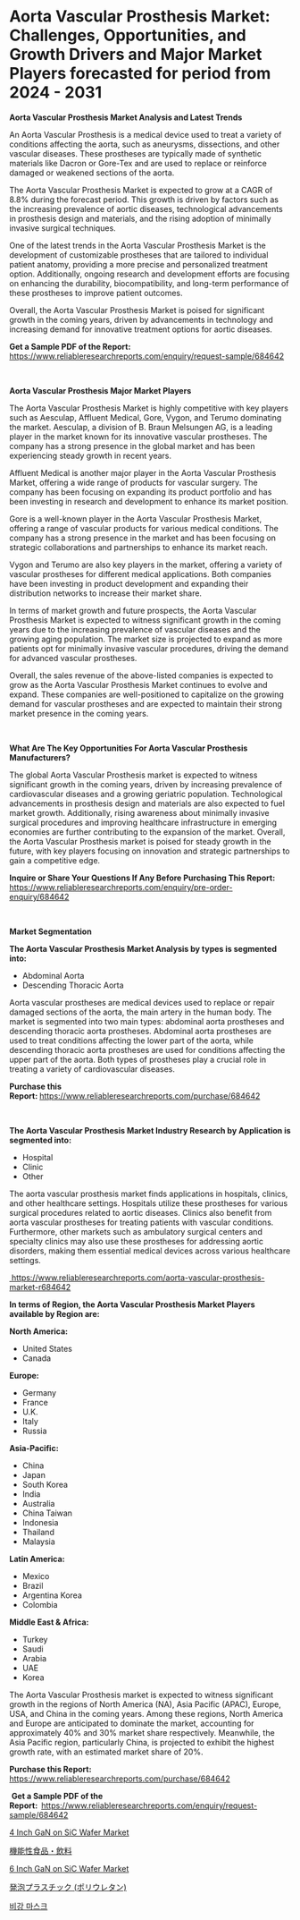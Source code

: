 <p><h1>Aorta Vascular Prosthesis Market: Challenges, Opportunities, and Growth Drivers and Major Market Players forecasted for period from 2024 - 2031</h1></p><p><strong>Aorta Vascular Prosthesis Market Analysis and Latest Trends</strong></p>
<p><p>An Aorta Vascular Prosthesis is a medical device used to treat a variety of conditions affecting the aorta, such as aneurysms, dissections, and other vascular diseases. These prostheses are typically made of synthetic materials like Dacron or Gore-Tex and are used to replace or reinforce damaged or weakened sections of the aorta.</p><p>The Aorta Vascular Prosthesis Market is expected to grow at a CAGR of 8.8% during the forecast period. This growth is driven by factors such as the increasing prevalence of aortic diseases, technological advancements in prosthesis design and materials, and the rising adoption of minimally invasive surgical techniques.</p><p>One of the latest trends in the Aorta Vascular Prosthesis Market is the development of customizable prostheses that are tailored to individual patient anatomy, providing a more precise and personalized treatment option. Additionally, ongoing research and development efforts are focusing on enhancing the durability, biocompatibility, and long-term performance of these prostheses to improve patient outcomes.</p><p>Overall, the Aorta Vascular Prosthesis Market is poised for significant growth in the coming years, driven by advancements in technology and increasing demand for innovative treatment options for aortic diseases.</p></p>
<p><strong>Get a Sample PDF of the Report:&nbsp;</strong> <a href="https://www.reliableresearchreports.com/enquiry/request-sample/684642">https://www.reliableresearchreports.com/enquiry/request-sample/684642</a></p>
<p>&nbsp;</p>
<p><strong>Aorta Vascular Prosthesis Major Market Players</strong></p>
<p><p>The Aorta Vascular Prosthesis Market is highly competitive with key players such as Aesculap, Affluent Medical, Gore, Vygon, and Terumo dominating the market. Aesculap, a division of B. Braun Melsungen AG, is a leading player in the market known for its innovative vascular prostheses. The company has a strong presence in the global market and has been experiencing steady growth in recent years. </p><p>Affluent Medical is another major player in the Aorta Vascular Prosthesis Market, offering a wide range of products for vascular surgery. The company has been focusing on expanding its product portfolio and has been investing in research and development to enhance its market position.</p><p>Gore is a well-known player in the Aorta Vascular Prosthesis Market, offering a range of vascular products for various medical conditions. The company has a strong presence in the market and has been focusing on strategic collaborations and partnerships to enhance its market reach.</p><p>Vygon and Terumo are also key players in the market, offering a variety of vascular prostheses for different medical applications. Both companies have been investing in product development and expanding their distribution networks to increase their market share.</p><p>In terms of market growth and future prospects, the Aorta Vascular Prosthesis Market is expected to witness significant growth in the coming years due to the increasing prevalence of vascular diseases and the growing aging population. The market size is projected to expand as more patients opt for minimally invasive vascular procedures, driving the demand for advanced vascular prostheses.</p><p>Overall, the sales revenue of the above-listed companies is expected to grow as the Aorta Vascular Prosthesis Market continues to evolve and expand. These companies are well-positioned to capitalize on the growing demand for vascular prostheses and are expected to maintain their strong market presence in the coming years.</p></p>
<p>&nbsp;</p>
<p><strong>What Are The Key Opportunities For Aorta Vascular Prosthesis Manufacturers?</strong></p>
<p><p>The global Aorta Vascular Prosthesis market is expected to witness significant growth in the coming years, driven by increasing prevalence of cardiovascular diseases and a growing geriatric population. Technological advancements in prosthesis design and materials are also expected to fuel market growth. Additionally, rising awareness about minimally invasive surgical procedures and improving healthcare infrastructure in emerging economies are further contributing to the expansion of the market. Overall, the Aorta Vascular Prosthesis market is poised for steady growth in the future, with key players focusing on innovation and strategic partnerships to gain a competitive edge.</p></p>
<p><strong>Inquire or Share Your Questions If Any Before Purchasing This Report:</strong> <a href="https://www.reliableresearchreports.com/enquiry/pre-order-enquiry/684642">https://www.reliableresearchreports.com/enquiry/pre-order-enquiry/684642</a></p>
<p>&nbsp;</p>
<p><strong>Market Segmentation</strong></p>
<p><strong>The Aorta Vascular Prosthesis Market Analysis by types is segmented into:</strong></p>
<p><ul><li>Abdominal Aorta</li><li>Descending Thoracic Aorta</li></ul></p>
<p><p>Aorta vascular prostheses are medical devices used to replace or repair damaged sections of the aorta, the main artery in the human body. The market is segmented into two main types: abdominal aorta prostheses and descending thoracic aorta prostheses. Abdominal aorta prostheses are used to treat conditions affecting the lower part of the aorta, while descending thoracic aorta prostheses are used for conditions affecting the upper part of the aorta. Both types of prostheses play a crucial role in treating a variety of cardiovascular diseases.</p></p>
<p><strong>Purchase this Report:&nbsp;</strong><a href="https://www.reliableresearchreports.com/purchase/684642">https://www.reliableresearchreports.com/purchase/684642</a></p>
<p>&nbsp;</p>
<p><strong>The Aorta Vascular Prosthesis Market Industry Research by Application is segmented into:</strong></p>
<p><ul><li>Hospital</li><li>Clinic</li><li>Other</li></ul></p>
<p><p>The aorta vascular prosthesis market finds applications in hospitals, clinics, and other healthcare settings. Hospitals utilize these prostheses for various surgical procedures related to aortic diseases. Clinics also benefit from aorta vascular prostheses for treating patients with vascular conditions. Furthermore, other markets such as ambulatory surgical centers and specialty clinics may also use these prostheses for addressing aortic disorders, making them essential medical devices across various healthcare settings.</p></p>
<p><a href="https://www.reliableresearchreports.com/aorta-vascular-prosthesis-market-r684642">&nbsp;https://www.reliableresearchreports.com/aorta-vascular-prosthesis-market-r684642</a></p>
<p><strong>In terms of Region, the Aorta Vascular Prosthesis Market Players available by Region are:</strong></p>
<p>
    <p> <strong> North America: </strong>
        <ul>
            <li>United States</li>
            <li>Canada</li>
        </ul>
        </p> 
    <p> <strong> Europe: </strong>
        <ul>
            <li>Germany</li>
            <li>France</li>
            <li>U.K.</li>
            <li>Italy</li>
            <li>Russia</li>
        </ul>
        </p> 
    <p> <strong> Asia-Pacific: </strong>
        <ul>
            <li>China</li>
            <li>Japan</li>
            <li>South Korea</li>
            <li>India</li>
            <li>Australia</li>
            <li>China Taiwan</li>
            <li>Indonesia</li>
            <li>Thailand</li>
            <li>Malaysia</li>
        </ul>
        </p> 
    <p> <strong> Latin America: </strong>
        <ul>
            <li>Mexico</li>
            <li>Brazil</li>
            <li>Argentina Korea</li>
            <li>Colombia</li>
        </ul>
        </p> 
    <p> <strong> Middle East & Africa: </strong>
        <ul>
            <li>Turkey</li>
            <li>Saudi</li>
            <li>Arabia</li>
            <li>UAE</li>
            <li>Korea</li>
        </ul>
    </p>
    </p>
<p><p>The Aorta Vascular Prosthesis market is expected to witness significant growth in the regions of North America (NA), Asia Pacific (APAC), Europe, USA, and China in the coming years. Among these regions, North America and Europe are anticipated to dominate the market, accounting for approximately 40% and 30% market share respectively. Meanwhile, the Asia Pacific region, particularly China, is projected to exhibit the highest growth rate, with an estimated market share of 20%.</p></p>
<p><strong>Purchase this Report: </strong><a href="https://www.reliableresearchreports.com/purchase/684642">https://www.reliableresearchreports.com/purchase/684642</a></p>
<p>&nbsp;<strong>Get a Sample PDF of the Report:&nbsp;&nbsp;</strong><a href="https://www.reliableresearchreports.com/enquiry/request-sample/684642">https://www.reliableresearchreports.com/enquiry/request-sample/684642</a></p>
<p><strong></strong></p>
<p><p><a href="https://github.com/edytherolanlouisejk1miz0wig/Market-Research-Report-List-3/blob/main/4-inch-gan-on-sic-wafer-market.md">4 Inch GaN on SiC Wafer Market</a></p><p><a href="https://github.com/charm854/Market-Research-Report-List-1/blob/main/6206762118409.md">機能性食品・飲料</a></p><p><a href="https://github.com/gracielawharr/Market-Research-Report-List-1/blob/main/6-inch-gan-on-sic-wafer-market.md">6 Inch GaN on SiC Wafer Market</a></p><p><a href="https://github.com/LeanneBruen2023/Market-Research-Report-List-2/blob/main/5699345118408.md">発泡プラスチック (ポリウレタン)</a></p><p><a href="https://github.com/durgin521/Market-Research-Report-List-1/blob/main/6011439125853.md">비강 마스크</a></p></p>